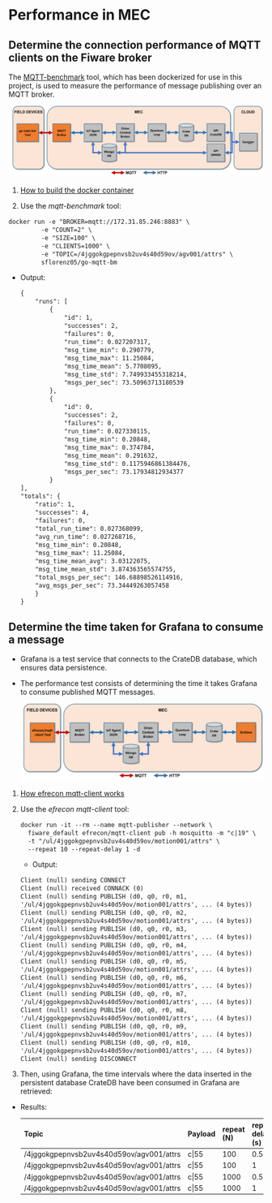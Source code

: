 # Performance in MEC

## Determine the connection performance of MQTT clients on the Fiware broker

The [MQTT-benchmark](https://github.com/krylovsk/mqtt-benchmark) tool, which has been dockerized for use in this project, is used to measure the performance of message publishing over an MQTT broker.

  ![go-mqtt-bm](./images/go-mqtt-bm.png)

1. [How to build the docker container](../MQTT/go-mqtt-bm/mqtt-benchmark-docker.md)

2. Use the *mqtt-benchmark* tool:

  ```console
  docker run -e "BROKER=mqtt://172.31.85.246:8883" \
           -e "COUNT=2" \
           -e "SIZE=100" \
           -e "CLIENTS=1000" \
           -e "TOPIC=/4jggokgpepnvsb2uv4s40d59ov/agv001/attrs" \
           sflorenz05/go-mqtt-bm
  ```

- Output:

    ```console
    {
        "runs": [
            {
                "id": 1,
                "successes": 2,
                "failures": 0,
                "run_time": 0.027207317,
                "msg_time_min": 0.290779,
                "msg_time_max": 11.25084,
                "msg_time_mean": 5.7708095,
                "msg_time_std": 7.749933455318214,
                "msgs_per_sec": 73.50963713180539
            },
            {
                "id": 0,
                "successes": 2,
                "failures": 0,
                "run_time": 0.027330115,
                "msg_time_min": 0.20848,
                "msg_time_max": 0.374784,
                "msg_time_mean": 0.291632,
                "msg_time_std": 0.1175946861384476,
                "msgs_per_sec": 73.17934812934377
            }
    ],
    "totals": {
        "ratio": 1,
        "successes": 4,
        "failures": 0,
        "total_run_time": 0.027368099,
        "avg_run_time": 0.027268716,
        "msg_time_min": 0.20848,
        "msg_time_max": 11.25084,
        "msg_time_mean_avg": 3.03122075,
        "msg_time_mean_std": 3.874363565574755,
        "total_msgs_per_sec": 146.68898526114916,
        "avg_msgs_per_sec": 73.34449263057458
        }
    }
    ```

## Determine the time taken for Grafana to consume a message

- Grafana is a test service that connects to the CrateDB database, which ensures data persistence.
- The performance test consists of determining the time it takes Grafana to consume published MQTT messages.

  ![go-mqtt-bm](./images/mqtt-client.png)

1. [How efrecon mqtt-client works](../MQTT/efrecon-mqtt-client/efrecon-mqtt-client.md)
2. Use the *efrecon mqtt-client* tool:

    ```console
    docker run -it --rm --name mqtt-publisher --network \
      fiware_default efrecon/mqtt-client pub -h mosquitto -m "c|19" \
      -t "/ul/4jggokgpepnvsb2uv4s40d59ov/motion001/attrs" \
      --repeat 10 --repeat-delay 1 -d
    ```

     - Output:

      ```console
      Client (null) sending CONNECT
      Client (null) received CONNACK (0)
      Client (null) sending PUBLISH (d0, q0, r0, m1, '/ul/4jggokgpepnvsb2uv4s40d59ov/motion001/attrs', ... (4 bytes))
      Client (null) sending PUBLISH (d0, q0, r0, m2, '/ul/4jggokgpepnvsb2uv4s40d59ov/motion001/attrs', ... (4 bytes))
      Client (null) sending PUBLISH (d0, q0, r0, m3, '/ul/4jggokgpepnvsb2uv4s40d59ov/motion001/attrs', ... (4 bytes))
      Client (null) sending PUBLISH (d0, q0, r0, m4, '/ul/4jggokgpepnvsb2uv4s40d59ov/motion001/attrs', ... (4 bytes))
      Client (null) sending PUBLISH (d0, q0, r0, m5, '/ul/4jggokgpepnvsb2uv4s40d59ov/motion001/attrs', ... (4 bytes))
      Client (null) sending PUBLISH (d0, q0, r0, m6, '/ul/4jggokgpepnvsb2uv4s40d59ov/motion001/attrs', ... (4 bytes))
      Client (null) sending PUBLISH (d0, q0, r0, m7, '/ul/4jggokgpepnvsb2uv4s40d59ov/motion001/attrs', ... (4 bytes))
      Client (null) sending PUBLISH (d0, q0, r0, m8, '/ul/4jggokgpepnvsb2uv4s40d59ov/motion001/attrs', ... (4 bytes))
      Client (null) sending PUBLISH (d0, q0, r0, m9, '/ul/4jggokgpepnvsb2uv4s40d59ov/motion001/attrs', ... (4 bytes))
      Client (null) sending PUBLISH (d0, q0, r0, m10, '/ul/4jggokgpepnvsb2uv4s40d59ov/motion001/attrs', ... (4 bytes))
      Client (null) sending DISCONNECT
      ```

3. Then, using Grafana, the time intervals where the data inserted in the persistent database CrateDB have been consumed in Grafana are retrieved:

- Results:

    | Topic                                          | Payload | repeat (N) | repeat-delay (s) | Expected_time (s) | t0       | tf       | tf-t0(min) | tf-t0(s) |
    |------------------------------------------------|---------|------------|------------------|-------------------|----------|----------|------------|----------|
    | /4jggokgpepnvsb2uv4s40d59ov/agv001/attrs | c\|55   | 100        | 0.5              | 50                | 00:43:19 | 00:44:09 | 00:00:50   | 50       |
    | /4jggokgpepnvsb2uv4s40d59ov/agv001/attrs | c\|55   | 100        | 1                | 100               | 00:56:40 | 00:58:20 | 00:01:40   | 100      |
    | /4jggokgpepnvsb2uv4s40d59ov/agv001/attrs | c\|55   | 1000       | 0.5              | 500               | 01:05:45 | 01:14:24 | 00:08:39   | 519      |
    | /4jggokgpepnvsb2uv4s40d59ov/agv001/attrs | c\|55   | 1000       | 1                | 1000              | 01:20:59 | 01:37:47 | 00:16:48   | 1008     |